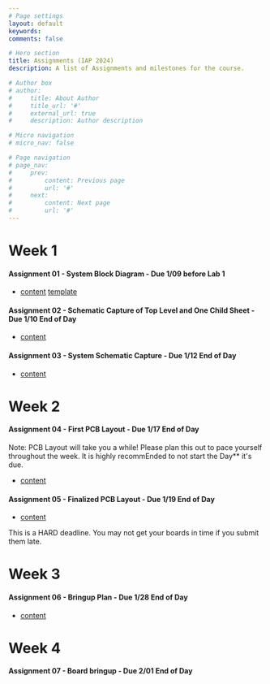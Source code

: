 ```yaml
---
# Page settings
layout: default
keywords:
comments: false

# Hero section
title: Assignments (IAP 2024)
description: A list of Assignments and milestones for the course. 

# Author box
# author:
#     title: About Author
#     title_url: '#'
#     external_url: true
#     description: Author description

# Micro navigation
# micro_nav: false

# Page navigation
# page_nav:
#     prev:
#         content: Previous page
#         url: '#'
#     next:
#         content: Next page
#         url: '#'
---
```


# Week 1 

#### Assignment 01 - System Block Diagram - Due **1/09** before **Lab 1**

- [content](assignment_01) [template](https://docs.google.com/presentation/d/1wPE4TpG_88bkRKjd0cjuAzf9CJBQiEmrMc7BLtixpPQ/edit?usp=sharing)

####  Assignment 02 - Schematic Capture of Top Level and One Child Sheet - Due **1/10 End of Day**

- [content](assignment_02)

#### Assignment 03 - System Schematic Capture - Due **1/12 End of Day**

- [content](assignment_03)

# Week 2

#### Assignment 04 - First PCB Layout - Due **1/17 End of Day**

<div class="callout callout--warning">
Note: PCB Layout will take you a while! Please plan this out to pace yourself throughout the week. It is highly recommEnded to not start the Day** it's due. 
</div>

- [content](assignment_04)

#### Assignment 05 - Finalized PCB Layout - Due **1/19 End of Day**

- [content](assignment_05)

<div class="callout callout--warning">
This is a HARD deadline. You may not get your boards in time if you submit them late. 
</div>

# Week 3

#### Assignment 06 - Bringup Plan - Due **1/28 End of Day**

- [content](assignment_06)

# Week 4

#### Assignment 07 - Board bringup - Due **2/01 End of Day**



